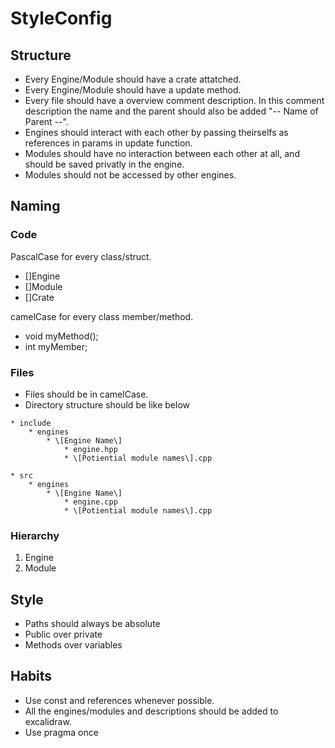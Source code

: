 # StyleConfig

## Structure
- Every Engine/Module should have a crate attatched.
- Every Engine/Module should have a update method.
- Every file should have a overview comment description.
  In this comment description the name and the parent
  should also be added "-- Name of Parent --".
- Engines should interact with each other by passing
  theirselfs as references in params in update function.
- Modules should have no interaction between each other at all,
  and should be saved privatly in the engine.
- Modules should not be accessed by other engines.

## Naming
### Code
PascalCase for every class/struct.
- []Engine
- []Module
- []Crate

camelCase for every class member/method.
- void myMethod();
- int myMember;

### Files
- Files should be in camelCase.
- Directory structure should be like below

```
* include
    * engines
        * \[Engine Name\]
            * engine.hpp
            * \[Potiential module names\].cpp

* src
    * engines
        * \[Engine Name\]
            * engine.cpp
            * \[Potiential module names\].cpp
```


### Hierarchy
1. Engine
2. Module

## Style
- Paths should always be absolute
- Public over private
- Methods over variables

## Habits
- Use const and references whenever possible.
- All the engines/modules and descriptions should be added to excalidraw.
- Use pragma once
